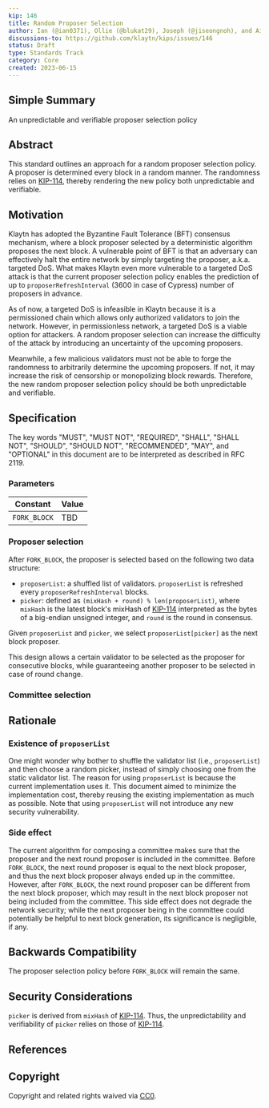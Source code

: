 ```yaml
---
kip: 146
title: Random Proposer Selection
author: Ian (@ian0371), Ollie (@blukat29), Joseph (@jiseongnoh), and Aidan (@aidan-kwon)
discussions-to: https://github.com/klaytn/kips/issues/146
status: Draft
type: Standards Track
category: Core
created: 2023-06-15
---
```


## Simple Summary

An unpredictable and verifiable proposer selection policy

## Abstract

This standard outlines an approach for a random proposer selection policy. A proposer is determined every block in a random manner. The randomness relies on [KIP-114](https://github.com/klaytn/kips/blob/main/KIPs/kip-114.md), thereby rendering the new policy both unpredictable and verifiable.

## Motivation

Klaytn has adopted the Byzantine Fault Tolerance (BFT) consensus mechanism, where a block proposer selected by a deterministic algorithm proposes the next block. A vulnerable point of BFT is that an adversary can effectively halt the entire network by simply targeting the proposer, a.k.a. targeted DoS. What makes Klaytn even more vulnerable to a targeted DoS attack is that the current proposer selection policy enables the prediction of up to `proposerRefreshInterval` (3600 in case of Cypress) number of proposers in advance.

As of now, a targeted DoS is infeasible in Klaytn because it is a permissioned chain which allows only authorized validators to join the network. However, in permissionless network, a targeted DoS is a viable option for attackers. A random proposer selection can increase the difficulty of the attack by introducing an uncertainty of the upcoming proposers.

Meanwhile, a few malicious validators must not be able to forge the randomness to arbitrarily determine the upcoming proposers. If not, it may increase the risk of censorship or monopolizing block rewards. Therefore, the new random proposer selection policy should be both unpredictable and verifiable.

## Specification

The key words "MUST", "MUST NOT", "REQUIRED", "SHALL", "SHALL NOT", "SHOULD", "SHOULD NOT", "RECOMMENDED", "MAY", and "OPTIONAL" in this document are to be interpreted as described in RFC 2119.

### Parameters

| Constant     | Value |
| ------------ | ----- |
| `FORK_BLOCK` | TBD   |

### Proposer selection

After `FORK_BLOCK`, the proposer is selected based on the following two data structure:

- `proposerList`: a shuffled list of validators. `proposerList` is refreshed every `proposerRefreshInterval` blocks.
- `picker`: defined as `(mixHash + round) % len(proposerList)`, where `mixHash` is the latest block's mixHash of [KIP-114](https://github.com/klaytn/kips/blob/main/KIPs/kip-114.md) interpreted as the bytes of a big-endian unsigned integer, and `round` is the round in consensus.

Given `proposerList` and `picker`, we select `proposerList[picker]` as the next block proposer.

This design allows a certain validator to be selected as the proposer for consecutive blocks, while guaranteeing another proposer to be selected in case of round change.

### Committee selection

## Rationale

### Existence of `proposerList`

One might wonder why bother to shuffle the validator list (i.e., `proposerList`) and then choose a random picker, instead of simply choosing one from the static validator list. The reason for using `proposerList` is because the current implementation uses it. This document aimed to minimize the implementation cost, thereby reusing the existing implementation as much as possible. Note that using `proposerList` will not introduce any new security vulnerability.

### Side effect

The current algorithm for composing a committee makes sure that the proposer and the next round proposer is included in the committee. Before `FORK_BLOCK`, the next round proposer is equal to the next block proposer, and thus the next block proposer always ended up in the committee. However, after `FORK_BLOCK`, the next round proposer can be different from the next block proposer, which may result in the next block proposer not being included from the committee. This side effect does not degrade the network security; while the next proposer being in the committee could potentially be helpful to next block generation, its significance is negligible, if any.

## Backwards Compatibility

The proposer selection policy before `FORK_BLOCK` will remain the same.

## Security Considerations

`picker` is derived from `mixHash` of [KIP-114](https://github.com/klaytn/kips/blob/main/KIPs/kip-114.md). Thus, the unpredictability and verifiability of `picker` relies on those of [KIP-114](https://github.com/klaytn/kips/blob/main/KIPs/kip-114.md).

## References

## Copyright

Copyright and related rights waived via [CC0](https://creativecommons.org/publicdomain/zero/1.0/).
